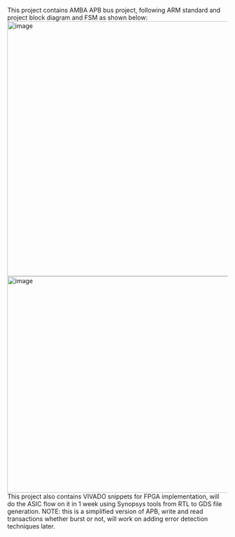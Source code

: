 This project contains AMBA APB bus project, following ARM standard and project block diagram and FSM as shown below:
<img width="1002" height="582" alt="image" src="https://github.com/user-attachments/assets/b3cbdb1b-1ec5-4100-aa22-bf8fbbe7a072" />
<img width="531" height="494" alt="image" src="https://github.com/user-attachments/assets/52fb7c52-330b-46ab-b84f-fb9772aa2595" />
This project also contains VIVADO snippets for FPGA implementation, will do the ASIC flow on it in 1 week using Synopsys tools from RTL to GDS file generation.
NOTE: this is a simplified version of APB, write and read transactions whether burst or not, will work on adding error detection techniques later.
